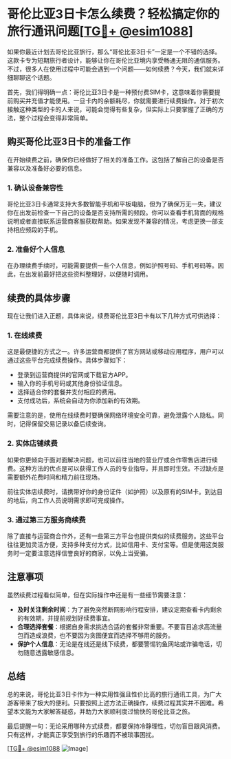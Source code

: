 # 哥伦比亚3日卡怎么续费？轻松搞定你的旅行通讯问题[[TG💪+ @esim1088](https://t.me/s/esim1088)]

如果你最近计划去哥伦比亚旅行，那么“哥伦比亚3日卡”一定是一个不错的选择。这款卡专为短期旅行者设计，能够让你在哥伦比亚境内享受畅通无阻的通信服务。不过，很多人在使用过程中可能会遇到一个问题——如何续费？今天，我们就来详细聊聊这个话题。

首先，我们得明确一点：哥伦比亚3日卡是一种预付费SIM卡，这意味着你需要提前购买并充值才能使用。一旦卡内的余额耗尽，你就需要进行续费操作。对于初次接触这种类型的卡的人来说，可能会觉得有些复杂，但实际上只要掌握了正确的方法，整个过程会变得非常简单。

## 购买哥伦比亚3日卡的准备工作

在开始续费之前，确保你已经做好了相关的准备工作。这包括了解自己的设备是否兼容以及准备好必要的信息。

### 1. 确认设备兼容性
哥伦比亚3日卡通常支持大多数智能手机和平板电脑，但为了确保万无一失，建议你在出发前检查一下自己的设备是否支持所需的频段。你可以查看手机背面的规格说明或者直接联系运营商客服获取帮助。如果发现不兼容的情况，考虑更换一部支持相应频段的手机。

### 2. 准备好个人信息
在办理续费手续时，可能需要提供一些个人信息，例如护照号码、手机号码等。因此，在出发前最好把这些资料整理好，以便随时调用。

## 续费的具体步骤

现在让我们进入正题，具体来说，续费哥伦比亚3日卡有以下几种方式可供选择：

### 1. 在线续费
这是最便捷的方式之一。许多运营商都提供了官方网站或移动应用程序，用户可以通过这些平台完成续费操作。具体步骤如下：
- 登录到运营商提供的官网或下载官方APP。
- 输入你的手机号码或其他身份验证信息。
- 选择适合你的套餐并支付相应的费用。
- 支付成功后，系统会自动为你添加新的有效期。

需要注意的是，使用在线续费时要确保网络环境安全可靠，避免泄露个人隐私。同时，记得保留交易记录以备后续查询。

### 2. 实体店铺续费
如果你更倾向于面对面解决问题，也可以前往当地的营业厅或合作零售店进行续费。这种方法的优点是可以获得工作人员的专业指导，并且即时生效。不过缺点是需要额外花费时间和精力前往现场。

前往实体店续费时，请携带好你的身份证件（如护照）以及原有的SIM卡。到达目的地后，向工作人员说明需求即可完成操作。

### 3. 通过第三方服务商续费
除了直接与运营商合作外，还有一些第三方平台也提供类似的续费服务。这些平台往往更加灵活方便，支持多种支付方式，比如信用卡、支付宝等。但是使用这类服务时一定要注意选择信誉良好的商家，以免上当受骗。

## 注意事项

虽然续费过程看似简单，但在实际操作中还是有一些细节需要注意：

- **及时关注剩余时间**：为了避免突然断网影响行程安排，建议定期查看卡内剩余的有效期，并提前规划好续费事宜。
- **合理选择套餐**：根据自身需求挑选合适的套餐非常重要。不要盲目追求高流量包而造成浪费，也不要因为贪图便宜而选择不够用的服务。
- **保护个人信息**：无论是在线还是线下续费，都要警惕钓鱼网站或诈骗电话，切勿随意透露敏感信息。

## 总结

总的来说，哥伦比亚3日卡作为一种实用性强且性价比高的旅行通讯工具，为广大游客带来了极大的便利。只要按照上述方法正确操作，续费过程其实并不困难。希望本文能为大家解答疑惑，并助力大家顺利度过愉快的哥伦比亚之旅。

最后提醒一句：无论采用哪种方式续费，都要保持冷静理性，切勿盲目跟风消费。只有这样，才能真正享受到旅行的乐趣而不被琐事困扰。

[[TG💪+ @esim1088](https://t.me/s/esim1088) ![Image](https://i.postimg.cc/4NQfJmqS/Snipaste-2025-05-13-00-14-12.png)]
